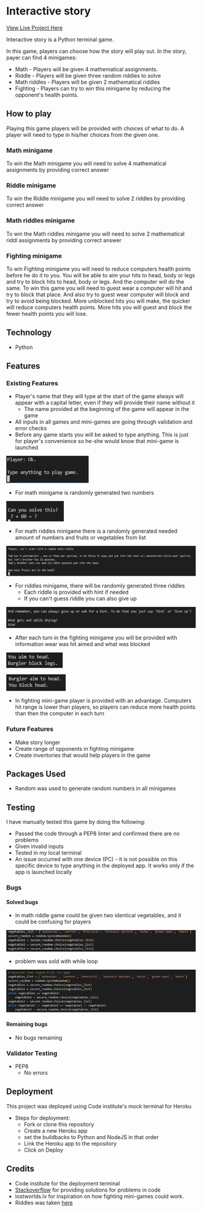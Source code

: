 # Interactive story

[View Live Project Here](https://interactivestory.herokuapp.com/)

Interactive story is a Python terminal game.

In this game, players can choose how the story will play out.
In the story, payer can find 4 minigames:
 * Math - Players will be given 4 mathematical assignments.
 * Riddle - Players will be given three random riddles to solve
 * Math riddles - Players will be given 2 mathematical riddles 
 * Fighting - Players can try to win this minigame by reducing the opponent's health points.

## How to play

Playing this game players will be provided with choices of what to do. A player will need to type in his/her choices from the given one.

### Math minigame

To win the Math minigame you will need to solve 4 mathematical assignments by providing correct answer

### Riddle minigame

To win the Riddle minigame you will need to solve 2 riddles by providing correct answer

### Math riddles minigame

To win the Math riddles minigame you will need to solve 2 mathematical riddl assignments by providing correct answer

### Fighting minigame

To win Fighting minigame you will need to reduce computers health points before he do it to you. You will be able to aim your hits to head, body or legs and try to block hits to head, body or legs. And the computer will do the same. To win this game you will need to guest wear a computer will hit and try to block that place. And also try to guest wear computer will block and try to avoid being blocked. More unblocked hits you will make, the quicker will reduce computers health points. More hits you will guest and block the fewer health points you will lose.

## Technology

* Python

## Features

### Existing Features

* Player's name that they will type at the start of the game always will appear with a capital letter, even if they will provide their name without it
  * The name provided at the beginning of the game will appear in the game
* All inputs in all games and mini-games are going through validation and error checks
* Before any game starts you will be asked to type anything. This is just for player's convenience so he-she would know that mini-game is launched

![Type](assets/pictures/type_anything.JPG)

* For math minigame is randomly generated two numbers

![Type](assets/pictures/generat_two_number.JPG)

* For math riddles minigame there is a randomly generated needed amount of numbers and fruits or vegetables from list

![Type](assets/pictures/generat_two_number_and_fruits.JPG)

* For riddles minigame, there will be randomly generated three riddles
  * Each riddle is provided with hint if needed
  * If you can't guess riddle you can also give up

![Type](assets/pictures/hint.JPG)

* After each turn in the fighting minigame you will be provided with information wear was hit aimed and what was blocked

![Type](assets/pictures/aim.JPG)

![Type](assets/pictures/block.JPG)

  * In fighting mini-game player is provided with an advantage. Computers hit range is lower than players, so players can reduce more health points than then the computer in each turn

### Future Features

* Make story longer
* Create range of opponents in fighting minigame
* Create inventories that would help players in the game

## Packages Used

* Random was used to generate random numbers in all minigames

## Testing 

I have manually tested this game by doing the following:

* Passed the code through a PEP8 linter and confirmed there are no problems
* Given invalid inputs
* Tested in my local terminal
* An issue occurred with one device (PC) - it is not possible on this specific device to type anything in the deployed app. It works only if the app is launched locally

### Bugs

#### Solved bugs

* In math riddle game could be given two identical vegetables, and it could be confusing for players

![Type](assets/pictures/1_problem.JPG)

  * problem was sold with while loop

  ![Type](assets/pictures/1_solution.JPG)

#### Remaining bugs

* No bugs remaining

### Validator Testing

* PEP8
  * No errors

## Deployment

This project was deployed using Code institute's mock terminal for Heroku

* Steps for deployment:
  * Fork or clone this repository
  * Create a new Heroku app
  * set the buildbacks to Python and NodeJS in that order
  * Link the Heroku app to the repository
  * Click on Deploy

## Credits

* Code institute for the deployment terminal
* [Stackoverflow](https://stackoverflow.com/) for providing solutions for problems in code
* lostworlds.lv for inspiration on how fighting mini-games could work.
* Riddles was taken [here](https://www.goodhousekeeping.com/life/parenting/a40910439/riddles-for-kids/)

